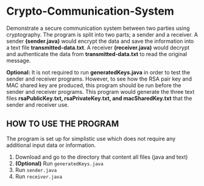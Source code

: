 # Crypto-Communication-System
Demonstrate a secure communication system between two parties using cryptography. The program is split into two parts; a sender and a receiver. A sender **(sender.java)** would encrypt the data and save the information into a text file **transmitted-data.txt**. A receiver **(receiver.java)** would decrypt and authenticate the data from **transmitted-data.txt** to read the original message. 

**Optional:** It is not required to run **generatedKeys.java** in order to test the sender and receiver programs. However, to see how the RSA pair key and MAC shared key are produced, this program should be run before the sender and receiver programs. This program would generate the three text files **rsaPublicKey.txt, rsaPrivateKey.txt, and macSharedKey.txt** that the sender and receiver use.

## HOW TO USE THE PROGRAM
The program is set up for simplistic use which does not require any additional input data or information.
1. Download and go to the directory that content all files (java and text)
2. **(Optional)** Run `generatedKeys.java`
3. Run `sender.java`
4. Run `receiver.java`




